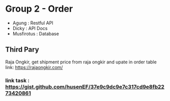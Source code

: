 # Group 2 - Order
* Agung : Restful API
* Dicky : API Docs
* Musfirotus : Database

## Third Pary
Raja Ongkir, get shipment price from raja ongkir and upate in order table
link: https://rajaongkir.com/

### link task : https://gist.github.com/husenEF/37e9c9dc9e7c317cd9e8fb2273420861

